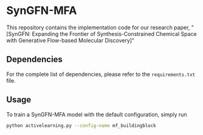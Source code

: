 # SynGFN-MFA

This repository contains the implementation code for our research paper, "[SynGFN: Expanding the Frontier of Synthesis-Constrained Chemical Space with Generative Flow-based Molecular Discovery]" 

## Dependencies

For the complete list of dependencies, please refer to the `requirements.txt` file.

## Usage

To train a SynGFN-MFA model with the default configuration, simply run

```bash
python activelearning.py --config-name mf_buildingblock
```

